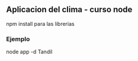 ## Aplicacion del clima - curso node

npm install para las librerias



### Ejemplo 

node app -d Tandil
